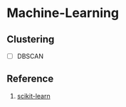 # Machine-Learning

## Clustering
- [ ] DBSCAN

## Reference

1. [scikit-learn](https://scikit-learn.org/stable/index.html)